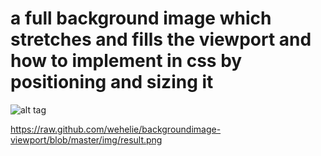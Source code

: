 # a full background image which stretches and fills the viewport and how to implement in css by positioning and sizing it

![alt tag](https://raw.github.com/wehelie/backgroundimage-viewport/blob/master/img/result.png)

https://raw.github.com/wehelie/backgroundimage-viewport/blob/master/img/result.png
